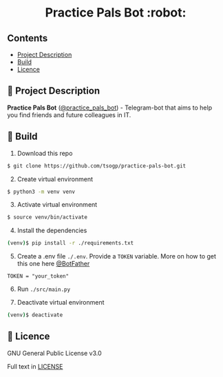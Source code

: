 <h1 align="center"> Practice Pals Bot :robot:</h1>

## Contents

* [Project Description](#chapter-0)
* [Build](#chapter-1)
* [Licence](#chapter-5)

<a id="chapter-0"></a>

## :page_facing_up: Project Description

**Practice Pals Bot** ([@practice_pals_bot](https://t.me/test_practice_pals_bot)) - Telegram-bot
that aims to help you find friends and future colleagues in IT.


<a id="chapter-1"></a>

## :hammer: Build

1. Download this repo
```bash
$ git clone https://github.com/tsogp/practice-pals-bot.git
````

2. Create virtual environment

```bash
$ python3 -m venv venv
```

3. Activate virtual environment

```bash
$ source venv/bin/activate
```

4. Install the dependencies

```bash
(venv)$ pip install -r ./requirements.txt
```

5. Create a .env file `./.env`. Provide a `TOKEN` variable. More on how to get this one here
   [@BotFather](https://t.me/botfather)

```text
TOKEN = "your_token"
```

6. Run `./src/main.py`

7. Deactivate virtual environment

```bash
(venv)$ deactivate
```

<a id="chapter-3"></a>

## :open_hands: Licence

GNU General Public License v3.0

Full text in [LICENSE](LICENSE)

